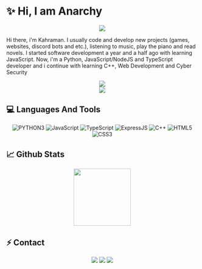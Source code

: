 # ✨ Hi, I am Anarchy

<div align="center">
    <img src="https://komarev.com/ghpvc/?username=SeonerVorteX&color=blue"/>
</div>  

Hi there, i'm Kahraman. I usually code and develop new projects (games, websites, discord bots and etc.), listening to music, play the piano and read novels. I started software development a year and a half ago with learning JavaScript. Now, i'm a Python, JavaScript/NodeJS and TypeScript developer and i continue with learning C++, Web Development and Cyber Security

<div align="center">
    <a href="https://discord.com/users/825812253331816458" title="Discord Profile"><img src="https://lanyard-profile-readme.vercel.app/api/825812253331816458"></a>
</div>

<div align="center">
    <a href="https://discord.com/users/935560806660177950" title="Discord Profile"><img src="https://lanyard-profile-readme.vercel.app/api/935560806660177950"></a>
</div>

## 💻 Languages And Tools

<div align="center">
    <img alt="PYTHON3" align="center" src="https://img.shields.io/badge/-Pyhton-orange?style=flat-square&logo=python&logoColor=white"/>
    <img alt="JavaScript" align="center" src="https://img.shields.io/badge/-JavaScript-edb200?style=flat-square&logo=javascript&logoColor=white"/>
    <img alt="TypeScript" align="center" src="https://img.shields.io/badge/-TypeScript-007acc?style=flat-square&logo=typescript&logoColor=white"/>
    <img alt="ExpressJS" align="center" src="https://img.shields.io/badge/-ExpressJS-green?style=flat-square&logo=express&logoColor=black"/>
    <img alt="C++" align="center" src="https://img.shields.io/badge/-C++-264de4?style=flat-square&logo=cplusplus&logoColor=white"/>
    <img alt="HTML5" align="center" src="https://img.shields.io/badge/-HTML5-E34F26?style=flat-square&logo=html5&logoColor=white"/>
    <img alt="CSS3" align="center" src="https://img.shields.io/badge/-CSS3-264de4?style=flat-square&logo=css3&logoColor=white"/>
</div>

## 📈 Github Stats

<div align="center">
    <img src="https://github-readme-stats.vercel.app/api?username=AnarchyX16&show_icons=true&theme=radical&hide_border=true" width="%100" height="150px">
</div>

## ⚡ Contact

<div align="center">
    <a href="https://discord.com/users/825812253331816458" target="_blank"><img src="https://img.shields.io/badge/-Anarchy-1e44ee?style=for-the-badge&logo=discord&logoColor=white"></a>
    <a href="https://github.com/SeonerVorteX" target="_blank"><img src="https://img.shields.io/badge/-VorteX-black?style=for-the-badge&logo=github&logoColor=white"></a>
    <a href="https://discord.gg/xSAPRdQjyN" target="_blank"><img src="https://img.shields.io/badge/-My%20Server-1e44ee?style=for-the-badge&logo=discord&logoColor=white"></a>
</div>
